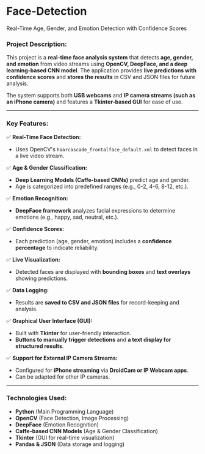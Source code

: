 # Face-Detection
Real-Time Age, Gender, and Emotion Detection with Confidence Scores



### **Project Description:**  
This project is a **real-time face analysis system** that detects **age, gender, and emotion** from video streams using **OpenCV, DeepFace, and a deep learning-based CNN model**. The application provides **live predictions with confidence scores** and **stores the results** in CSV and JSON files for future analysis.  

The system supports both **USB webcams** and **IP camera streams (such as an iPhone camera)** and features a **Tkinter-based GUI** for ease of use.  

---

### **Key Features:**  

✅ **Real-Time Face Detection:**  
- Uses OpenCV's `haarcascade_frontalface_default.xml` to detect faces in a live video stream.  

✅ **Age & Gender Classification:**  
- **Deep Learning Models (Caffe-based CNNs)** predict age and gender.  
- Age is categorized into predefined ranges (e.g., 0-2, 4-6, 8-12, etc.).  

✅ **Emotion Recognition:**  
- **DeepFace framework** analyzes facial expressions to determine emotions (e.g., happy, sad, neutral, etc.).  

✅ **Confidence Scores:**  
- Each prediction (age, gender, emotion) includes a **confidence percentage** to indicate reliability.  

✅ **Live Visualization:**  
- Detected faces are displayed with **bounding boxes** and **text overlays** showing predictions.  

✅ **Data Logging:**  
- Results are **saved to CSV and JSON files** for record-keeping and analysis.  

✅ **Graphical User Interface (GUI):**  
- Built with **Tkinter** for user-friendly interaction.  
- **Buttons to manually trigger detections** and **a text display for structured results**.  

✅ **Support for External IP Camera Streams:**  
- Configured for **iPhone streaming** via **DroidCam or IP Webcam apps**.  
- Can be adapted for other IP cameras.  

---

### **Technologies Used:**  
- **Python** (Main Programming Language)  
- **OpenCV** (Face Detection, Image Processing)  
- **DeepFace** (Emotion Recognition)  
- **Caffe-based CNN Models** (Age & Gender Classification)  
- **Tkinter** (GUI for real-time visualization)  
- **Pandas & JSON** (Data storage and logging)  

